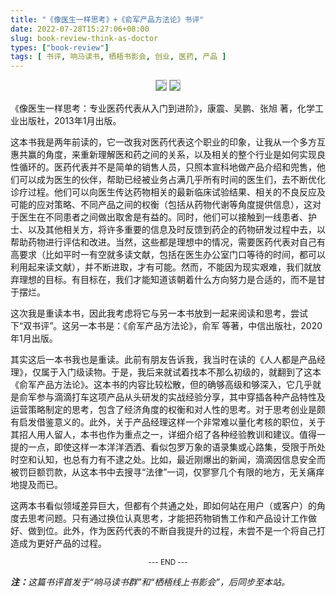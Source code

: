 ```yaml
---
title: "《像医生一样思考》+《俞军产品方法论》书评"
date: 2022-07-28T15:27:06+08:00
slug: book-review-think-as-doctor
types: ["book-review"]
tags: [ 书评, 响马读书, 栖梧书影会, 创业, 医药, 产品 ]
---
```


<div align="center">
<img src="images/2022-07-28/book-cover-1.jpg" style="max-width:300px;display:inline;border:1px darkgray solid">
<img src="images/2022-07-28/book-cover-2.jpg" style="max-width:300px;display:inline;border:1px darkgray solid">
</div>

 《像医生一样思考：专业医药代表从入门到进阶》，康震、吴鹏、张旭 著，化学工业出版社，2013年1月出版。

这本书我是两年前读的，它一改我对医药代表这个职业的印象，让我从一个多方互惠共赢的角度，来重新理解医和药之间的关系，以及相关的整个行业是如何实现良性循环的。医药代表并不是简单的销售人员，只照本宣科地做产品介绍和兜售，他们可以成为医生的伙伴，帮助已经被业务占满几乎所有时间的医生们，去不断优化诊疗过程。他们可以向医生传达药物相关的最新临床试验结果、相关的不良反应及可能的应对策略、不同产品之间的权衡（包括从药物代谢等角度提供信息），这对于医生在不同患者之间做出取舍是有益的。同时，他们可以接触到一线患者、护士、以及其他相关方，将许多重要的信息及时反馈到药企的药物研发过程中去，以帮助药物进行评估和改进。当然，这些都是理想中的情况，需要医药代表对自己有高要求（比如平时一有空就多读文献，包括在医生办公室门口等待的时间，都可以利用起来读文献），并不断进取，才有可能。然而，不能因为现实艰难，我们就放弃理想的目标。有目标在，我们才能知道该朝着什么方向努力是合适的，而不是甘于摆烂。

这次我是重读本书，因此我考虑将它与另一本书放到一起来阅读和思考，尝试下“双书评”。这另一本书是：《俞军产品方法论》，俞军 等著，中信出版社，2020年1月出版。

其实这后一本书我也是重读。此前有朋友告诉我，我当时在读的《人人都是产品经理》，仅属于入门级读物。于是，我后来就试着找本不那么初级的，就翻到了这本《俞军产品方法论》。这本书的内容比较松散，但的确够高级和够深入，它几乎就是俞军参与滴滴打车这项产品从头研发的实战经验分享，其中穿插各种产品特性及运营策略制定的思考，包含了经济角度的权衡和对人性的思考。对于思考创业是颇有启发借鉴意义的。此外，关于产品经理这样一个非常难以量化考核的职位，关于其招人用人留人，本书也作为重点之一，详细介绍了各种经验教训和建议。值得一提的一点，即使这样一本洋洋洒洒、看似包罗万象的语录集或心路集，受限于所处时空和认知，也总有力有不逮之处。比如，最近刚爆出的新闻，滴滴因信息安全而被罚巨额罚款，从这本书中去搜寻“法律”一词，仅寥寥几个有限的地方，无关痛痒地提及而已。

这两本书看似领域差异巨大，但都有个共通之处，即如何站在用户（或客户）的角度去思考问题。只有通过换位认真思考，才能把药物销售工作和产品设计工作做好、做到位。此外，作为医药代表的不断自我提升的过程，未尝不是一个将自己打造成为更好产品的过程。

<center><small>--- END ---</small></center>

<i><b>注：</b>这篇书评首发于“响马读书群”和“栖梧线上书影会”，后同步至本站。</i>
